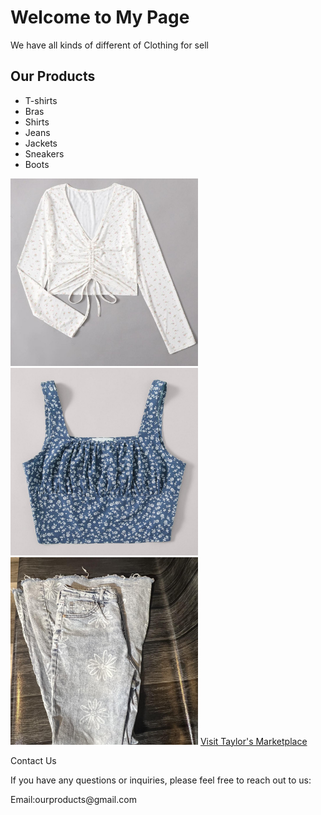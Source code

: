 <!DOCTYPE html><html>
<head>
<title>My Clothing Shop </title>
</head>
<body>
<h1>Welcome to My  Page</h1>
    <p> We have all kinds of different of Clothing for sell</p>
    <h2>Our Products</h2>
    <ul>
        <li>T-shirts</li>
        <li>Bras</li>
        <li>Shirts</li>
        <li>Jeans</li>
        <li>Jackets</li>
        <li>Sneakers</li>
        <li>Boots</li>
    </ul>
    <img src="myphototop.jpg" alt= "My Clothing Shop " width ="300 " height ="300">
    <img  src="photo2top.jpg" alt= "My Clothing Shop " width ="300 " height ="300">
    <img src="jeans.jpg" alt= "My CLothing Shop " width ="300 " height ="300">
    <a href="https://www.depop.com/taylorsmarketplace/?brandIds=11817&productId=534325278" target="_blank">Visit Taylor's Marketplace</a>
    <p>Contact Us</p>
    <p>If you have any questions or inquiries, please feel free to reach out to us:</p>
    <p>Email:ourproducts@gmail.com</p>
 </body>

</html>
